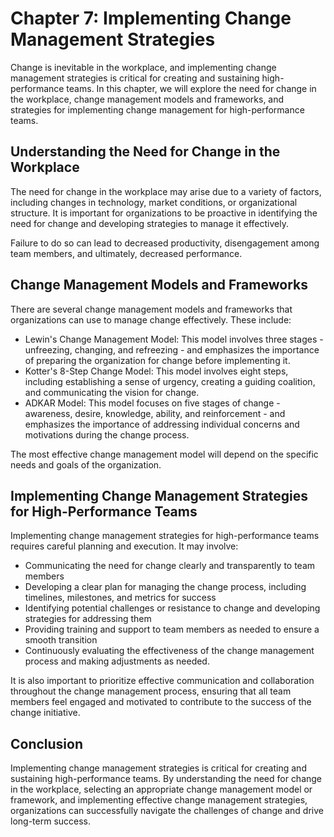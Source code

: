 Chapter 7: Implementing Change Management Strategies
====================================================

Change is inevitable in the workplace, and implementing change management strategies is critical for creating and sustaining high-performance teams. In this chapter, we will explore the need for change in the workplace, change management models and frameworks, and strategies for implementing change management for high-performance teams.

Understanding the Need for Change in the Workplace
--------------------------------------------------

The need for change in the workplace may arise due to a variety of factors, including changes in technology, market conditions, or organizational structure. It is important for organizations to be proactive in identifying the need for change and developing strategies to manage it effectively.

Failure to do so can lead to decreased productivity, disengagement among team members, and ultimately, decreased performance.

Change Management Models and Frameworks
---------------------------------------

There are several change management models and frameworks that organizations can use to manage change effectively. These include:

* Lewin's Change Management Model: This model involves three stages - unfreezing, changing, and refreezing - and emphasizes the importance of preparing the organization for change before implementing it.
* Kotter's 8-Step Change Model: This model involves eight steps, including establishing a sense of urgency, creating a guiding coalition, and communicating the vision for change.
* ADKAR Model: This model focuses on five stages of change - awareness, desire, knowledge, ability, and reinforcement - and emphasizes the importance of addressing individual concerns and motivations during the change process.

The most effective change management model will depend on the specific needs and goals of the organization.

Implementing Change Management Strategies for High-Performance Teams
--------------------------------------------------------------------

Implementing change management strategies for high-performance teams requires careful planning and execution. It may involve:

* Communicating the need for change clearly and transparently to team members
* Developing a clear plan for managing the change process, including timelines, milestones, and metrics for success
* Identifying potential challenges or resistance to change and developing strategies for addressing them
* Providing training and support to team members as needed to ensure a smooth transition
* Continuously evaluating the effectiveness of the change management process and making adjustments as needed.

It is also important to prioritize effective communication and collaboration throughout the change management process, ensuring that all team members feel engaged and motivated to contribute to the success of the change initiative.

Conclusion
----------

Implementing change management strategies is critical for creating and sustaining high-performance teams. By understanding the need for change in the workplace, selecting an appropriate change management model or framework, and implementing effective change management strategies, organizations can successfully navigate the challenges of change and drive long-term success.
